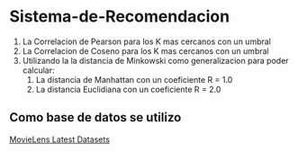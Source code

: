 # Sistema-de-Recomendacion



1. La Correlacion de Pearson para los K mas cercanos con un umbral
2. La Correlacion de Coseno para los K mas cercanos con un umbral
3. Utilizando la la distancia de Minkowski como generalizacion para poder calcular:
   1. La distancia de Manhattan con un coeficiente R = 1.0
   2. La distancia Euclidiana con un coeficiente R = 2.0
   
## Como base de datos se utilizo 

[MovieLens Latest Datasets](https://grouplens.org/datasets/movielens/latest/)

